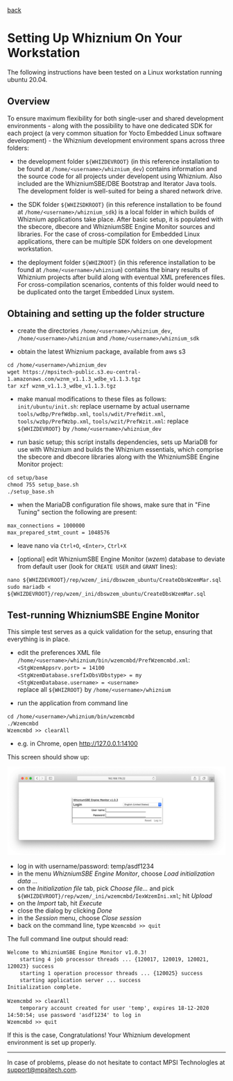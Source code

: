 [back](./README.md)

# Setting Up Whiznium On Your Workstation

The following instructions have been tested on a Linux workstation running ubuntu 20.04.

## Overview

To ensure maximum flexibility for both single-user and shared development environments - along with the possibility to have one dedicated SDK for each project (a very common situation for Yocto Embedded Linux software development) - the Whiznium development environment spans across three folders:

- the development folder ``${WHIZDEVROOT}`` (in this reference installation to be found at ``/home/<username>/whiznium_dev``) contains information and the source code for all projects under developent using Whiznium. Also included are the WhizniumSBE/DBE Bootstrap and Iterator Java tools. The development folder is well-suited for being a shared network drive.

- the SDK folder ``${WHIZSDKROOT}`` (in this reference installation to be found at ``/home/<username>/whiznium_sdk``) is a local folder in which builds of Whiznium applications take place. After basic setup, it is populated with the sbecore, dbecore and WhizniumSBE Engine Monitor sources and libraries. For the case of cross-compilation for Embedded Linux applications, there can be multiple SDK folders on one development workstation.

- the deployment folder ``${WHIZROOT}`` (in this reference installation to be found at ``/home/<username>/whiznium``) contains the binary results of Whiznium projects after build along with eventual XML preferences files. For cross-compilation scenarios, contents of this folder would need to be duplicated onto the target Embedded Linux system.

## Obtaining and setting up the folder structure

- create the directories ``/home/<username>/whiznium_dev``, ``/home/<username>/whiznium`` and ``/home/<username>/whiznium_sdk``

- obtain the latest Whiznium package, available from aws s3
```
cd /home/<username>/whiznium_dev
wget https://mpsitech-public.s3.eu-central-1.amazonaws.com/wznm_v1.1.3_wdbe_v1.1.3.tgz
tar xzf wznm_v1.1.3_wdbe_v1.1.3.tgz
```

- make manual modifications to these files as follows:<br>
	``init/ubuntu/init.sh``: replace username by actual username<br>
	``tools/wdbp/PrefWdbp.xml``, ``tools/wdit/PrefWdit.xml``, ``tools/wzbp/PrefWzbp.xml``, ``tools/wzit/PrefWzit.xml``: replace ``${WHIZDEVROOT}`` by ``/home/<username>/whiznium_dev``

- run basic setup; this script installs dependencies, sets up MariaDB for use with Whiznium and builds the Whiznium essentials, which comprise the sbecore and dbecore libraries along with the WhizniumSBE Engine Monitor project:
```
cd setup/base
chmod 755 setup_base.sh
./setup_base.sh
```

- when the MariaDB configuration file shows, make sure that in "Fine Tuning" section the following are present:
```
max_connections = 1000000
max_prepared_stmt_count = 1048576
```

- leave nano via ``Ctrl+O``, ``<Enter>``, ``Ctrl+X``

- [optional] edit WhizniumSBE Engine Monitor (_wzem_) database to deviate from default user (look for ``CREATE USER`` and ``GRANT`` lines):
```
nano ${WHIZDEVROOT}/rep/wzem/_ini/dbswzem_ubuntu/CreateDbsWzemMar.sql
sudo mariadb < ${WHIZDEVROOT}/rep/wzem/_ini/dbswzem_ubuntu/CreateDbsWzemMar.sql
```

## Test-running WhizniumSBE Engine Monitor

This simple test serves as a quick validation for the setup, ensuring that everything is in place.

- edit the preferences XML file ``/home/<username>/whiznium/bin/wzemcmbd/PrefWzemcmbd.xml``:<br>
	``<StgWzemAppsrv.port> = 14100``<br>
	``<StgWzemDatabase.srefIxDbsVDbstype> = my``<br>
	``<StgWzemDatabase.username> = <username>``<br>
	replace all ``${WHIZROOT}`` by ``/home/<username>/whiznium``

- run the application from command line
```
cd /home/<username>/whiznium/bin/wzemcmbd
./Wzemcmbd
Wzemcmbd >> clearAll
```

- e.g. in Chrome, open http://127.0.0.1:14100

This screen should show up:

![](setup/Wzemcmbd.png)

- log in with username/password: temp/asdf1234
- in the menu _WhizniumSBE Engine Monitor_, choose _Load initialization data ..._
- on the _Initialization file_ tab, pick _Choose file..._ and pick ``${WHIZDEVROOT}/rep/wzem/_ini/wzemcmbd/IexWzemIni.xml``; hit _Upload_
- on the _Import_ tab, hit _Execute_
- close the dialog by clicking _Done_
- in the _Session_ menu, choose _Close session_
- back on the command line, type ``Wzemcmbd >> quit``

The full command line output should read:
```
Welcome to WhizniumSBE Engine Monitor v1.0.3!
	starting 4 job processor threads ... {120017, 120019, 120021, 120023} success
	starting 1 operation processor threads ... {120025} success
	starting application server ... success
Initialization complete.

Wzemcmbd >> clearAll
	temporary account created for user 'temp', expires 18-12-2020 14:50:54; use password 'asdf1234' to log in
Wzemcmbd >> quit
```

If this is the case, Congratulations! Your Whiznium development environment is set up properly.

---

In case of problems, please do not hesitate to contact MPSI Technologles at [support@mpsitech.com](mailto:support@mpsitech.com).
